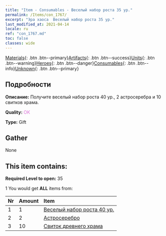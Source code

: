 ```yaml
---
title: "Item - Consumables - Веселый набор роста 35 ур."
permalink: /Items/con_1767/
excerpt: "Эра хаоса  Веселый набор роста 35 ур."
last_modified_at: 2021-04-14
locale: ru
ref: "con_1767.md"
toc: false
classes: wide
---
```

 [Materials](/ru/Items/){: .btn .btn--primary}[Artifacts](/ru/Items/Artifacts/){: .btn .btn--success}[Units](/ru/Items/Units/){: .btn .btn--warning}[Heroes](/ru/Items/Heroes/){: .btn .btn--danger}[Consumables](/ru/Items/Consumables/){: .btn .btn--info}[Unknown](/ru/Items/Unknown/){: .btn .btn--primary}

## Подробности
 **Описание:** Получите веселый набор роста 40 ур., 2 астросеребра и 10 свитков храма.

 **Quality:** <span style="color: #DA70D6">OK</span>

 **Type:** Gift

## Gather

  None

## This item contains:

 **Required Level to open:** 35

 1 You would get **ALL** items  from:

  | Nr | Amount |     Item    |
  |:---|:-------|:------------|
  | 1 | 1 | [Веселый набор роста 40 ур.](/ru/Items/con_1768/) | 
  | 2 | 2 | [Астросеребро](/ru/Items/con_969/) | 
  | 3 | 10 | [Свиток древнего храма](/ru/Items/con_697/) | 

